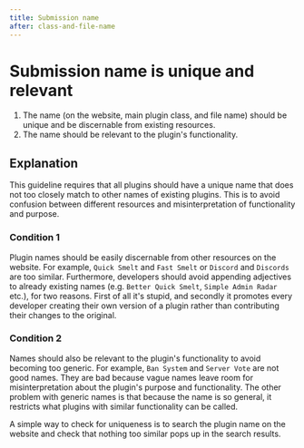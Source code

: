 ```yaml
---
title: Submission name
after: class-and-file-name
---
```


# Submission name is unique and relevant

1. The name (on the website, main plugin class, and file name) should be unique and be discernable from existing resources.
2. The name should be relevant to the plugin's functionality.

## Explanation

This guideline requires that all plugins should have a unique name that does not too closely match to other names of existing plugins. This is to avoid confusion between different resources and misinterpretation of functionality and purpose.

### Condition 1

Plugin names should be easily discernable from other resources on the website. For example, `Quick Smelt` and `Fast Smelt` or `Discord` and `Discords` are too similar. Furthermore, developers should avoid appending adjectives to already existing names (e.g. `Better Quick Smelt`, `Simple Admin Radar` etc.), for two reasons. First of all it's stupid, and secondly it promotes every developer creating their own version of a plugin rather than contributing their changes to the original.

### Condition 2

Names should also be relevant to the plugin's functionality to avoid becoming too generic. For example, `Ban System` and `Server Vote` are not good names. They are bad because vague names leave room for misinterpretation about the plugin's purpose and functionality. The other problem with generic names is that because the name is so general, it restricts what plugins with similar functionality can be called.

A simple way to check for uniqueness is to search the plugin name on the website and check that nothing too similar pops up in the search results.
